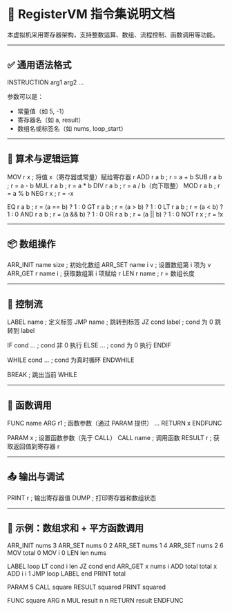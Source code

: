 

# 📘 RegisterVM 指令集说明文档

本虚拟机采用寄存器架构，支持整数运算、数组、流程控制、函数调用等功能。

---

## ✅ 通用语法格式

INSTRUCTION arg1 arg2 ...

参数可以是：
- 常量值（如 5, -1）
- 寄存器名（如 a, result）
- 数组名或标签名（如 nums, loop_start）

---

## 🧮 算术与逻辑运算

MOV r x           ; 将值 x（寄存器或常量）赋给寄存器 r
ADD r a b         ; r = a + b
SUB r a b         ; r = a - b
MUL r a b         ; r = a * b
DIV r a b         ; r = a / b（向下取整）
MOD r a b         ; r = a % b
NEG r x           ; r = -x

EQ r a b          ; r = (a == b) ? 1 : 0
GT r a b          ; r = (a > b) ? 1 : 0
LT r a b          ; r = (a < b) ? 1 : 0
AND r a b         ; r = (a && b) ? 1 : 0
OR r a b          ; r = (a || b) ? 1 : 0
NOT r x           ; r = !x

---

## 📦 数组操作

ARR_INIT name size        ; 初始化数组
ARR_SET name i v          ; 设置数组第 i 项为 v
ARR_GET r name i          ; 获取数组第 i 项赋给 r
LEN r name                ; r = 数组长度

---

## 🔁 控制流

LABEL name                ; 定义标签
JMP name                  ; 跳转到标签
JZ cond label             ; cond 为 0 跳转到 label

IF cond
  ...                     ; cond 非 0 执行
ELSE
  ...                     ; cond 为 0 执行
ENDIF

WHILE cond
  ...                     ; cond 为真时循环
ENDWHILE

BREAK                     ; 跳出当前 WHILE

---

## 🧠 函数调用

FUNC name
  ARG r1                  ; 函数参数（通过 PARAM 提供）
  ...
  RETURN x
ENDFUNC

PARAM x                  ; 设置函数参数（先于 CALL）
CALL name                ; 调用函数
RESULT r                 ; 获取返回值到寄存器 r

---

## 📤 输出与调试

PRINT r                  ; 输出寄存器值
DUMP                     ; 打印寄存器和数组状态

---

## 📝 示例：数组求和 + 平方函数调用

ARR_INIT nums 3
ARR_SET nums 0 2
ARR_SET nums 1 4
ARR_SET nums 2 6
MOV total 0
MOV i 0
LEN len nums

LABEL loop
LT cond i len
JZ cond end
ARR_GET x nums i
ADD total total x
ADD i i 1
JMP loop
LABEL end
PRINT total

PARAM 5
CALL square
RESULT squared
PRINT squared

FUNC square
  ARG n
  MUL result n n
  RETURN result
ENDFUNC
